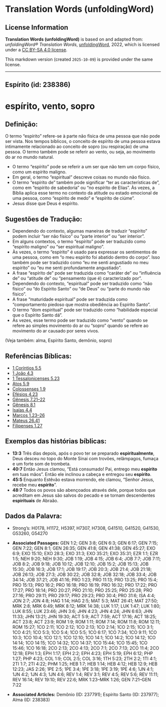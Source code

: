 # Translation Words (unfoldingWord)

## License Information

**Translation Words (unfoldingWord)** is based on and adapted from: _unfoldingWord® Translation Words_, [unfoldingWord](https://unfoldingword.org/utw), 2022, which is licensed under a [CC BY-SA 4.0 license](https://creativecommons.org/licenses/by-sa/4.0/legalcode.en).

This markdown version (created `2025-10-09`) is provided under the same license.



--------------------------------

## Espírito (id: 238386)

espírito, vento, sopro
======================

Definição:
----------

O termo “espírito” refere\-se à parte não física de uma pessoa que não pode ser vista. Nos tempos bíblicos, o conceito de espírito de uma pessoa estava intimamente relacionado ao conceito de sopro (ou respiração) de uma pessoa. O termo também pode se referir ao vento, ou seja, ao movimento do ar no mundo natural.

* O termo “espírito” pode se referir a um ser que não tem um corpo físico, como um espírito maligno.
* Em geral, o termo “espiritual” descreve coisas no mundo não físico.
* O termo “espírito de” também pode significar “ter as características de”, como em “espírito de sabedoria” ou “no espírito de Elias”. Às vezes, a Bíblia aplica esse termo no contexto da atitude ou estado emocional de uma pessoa, como “espírito de medo” e “espírito de ciúme”.
* Jesus disse que Deus é espírito.

Sugestões de Tradução:
----------------------

* Dependendo do contexto, algumas maneiras de traduzir “espírito” podem incluir “ser não físico” ou “parte interior” ou “ser interior”.
* Em alguns contextos, o termo “espírito” pode ser traduzido como “espírito maligno” ou “ser espiritual maligno”.
* Às vezes, o termo “espírito” é usado para expressar os sentimentos de uma pessoa, como em “o meu espírito foi abatido dentro do corpo”. Isso também pode ser traduzido como “eu me senti angustiado no meu espírito” ou “eu me senti profundamente angustiado”.
* A frase “espírito de” pode ser traduzida como “caráter de” ou “influência de” ou “atitude de” ou “pensamento (que é) caracterizado por”.
* Dependendo do contexto, “espiritual” pode ser traduzido como “não físico” ou “do Espírito Santo” ou “de Deus” ou “parte do mundo não físico”.
* A frase “maturidade espiritual” pode ser traduzida como “comportamento piedoso que mostra obediência ao Espírito Santo”.
* O termo “dom espiritual” pode ser traduzido como “habilidade especial que o Espírito Santo dá”.
* Às vezes, esse termo pode ser traduzido como “vento” quando se refere ao simples movimento do ar ou “sopro” quando se refere ao movimento do ar causado por seres vivos.

(Veja também: alma, Espírito Santo, demônio, sopro)

Referências Bíblicas:
---------------------

* [1 Coríntios 5\.5](https://ref.ly/1Cor5:5)
* [1 João 4\.3](https://ref.ly/1John4:3)
* [1 Tessalonicenses 5\.23](https://ref.ly/1Thess5:23)
* [Atos 5\.9](https://ref.ly/Acts5:9)
* [Colossenses 1\.9](https://ref.ly/Col1:9)
* [Efésios 4\.23](https://ref.ly/Eph4:23)
* [Gênesis 7\.21–22](https://ref.ly/Gen7:21-Gen7:22)
* [Gênesis 8\.1](https://ref.ly/Gen8:1)
* [Isaías 4\.4](https://ref.ly/Isa4:4)
* [Marcos 1\.23–26](https://ref.ly/Mark1:23-Mark1:26)
* [Mateus 26\.41](https://ref.ly/Matt26:41)
* [Filipenses 1\.27](https://ref.ly/Phil1:27)

Exemplos das histórias bíblicas:
--------------------------------

* **13:3** Três dias depois, após o povo ter se preparado **espiritualmente**, Deus desceu no topo do Monte Sinai com trovões, relâmpagos, fumaça e um forte som de trombeta.
* **40:7** Então Jesus clamou, “Está consumado! Pai, entrego meu **espírito** em tuas mãos”. Então ele inclinou a cabeça e entregou seu **espírito**.
* **45:5** Enquanto Estêvão estava morrendo, ele clamou, “Senhor Jesus, recebe meu **espírito**”.
* **48:7** Todos os povos são abençoados através dele, porque todos que acreditam em Jesus são salvos do pecado e se tornam descendentes **espirituais** de Abraão.

Dados da Palavra:
-----------------

* Strong’s: H0178, H1172, H5397, H7307, H7308, G41510, G41520, G41530, G53260, G54270

* **Associated Passages:** GEN 1:2; GEN 3:8; GEN 6:3; GEN 6:17; GEN 7:15; GEN 7:22; GEN 8:1; GEN 26:35; GEN 41:8; GEN 41:38; GEN 45:27; EXO 6:9; EXO 15:10; EXO 28:3; EXO 31:3; EXO 35:21; EXO 35:31; EZR 1:1; EZR 1:5; NEH 9:20; NEH 9:30; JOB 1:19; JOB 4:15; JOB 6:4; JOB 7:7; JOB 7:11; JOB 8:2; JOB 9:18; JOB 10:12; JOB 12:10; JOB 15:2; JOB 15:13; JOB 15:30; JOB 16:3; JOB 17:1; JOB 19:17; JOB 20:3; JOB 21:4; JOB 21:18; JOB 26:13; JOB 27:3; JOB 30:22; JOB 32:8; JOB 32:18; JOB 33:4; JOB 34:14; JOB 37:21; JOB 41:16; PRO 1:23; PRO 11:13; PRO 13:25; PRO 15:4; PRO 15:13; PRO 16:2; PRO 16:18; PRO 16:19; PRO 16:32; PRO 17:22; PRO 17:27; PRO 18:14; PRO 20:27; PRO 21:10; PRO 25:25; PRO 25:28; PRO 27:16; PRO 29:11; PRO 29:17; PRO 29:23; PRO 30:4; PRO 31:6; ISA 4:4; JON 2:7; JON 4:8; HAG 1:14; HAG 2:5; MAT 5:3; MAT 26:41; MAT 27:50; MRK 2:8; MRK 6:49; MRK 8:12; MRK 14:38; LUK 1:17; LUK 1:47; LUK 1:80; LUK 8:55; LUK 23:46; JHN 3:6; JHN 4:23; JHN 4:24; JHN 6:63; JHN 11:33; JHN 13:21; JHN 19:30; ACT 5:9; ACT 7:59; ACT 17:16; ACT 18:25; ACT 23:8; ACT 23:9; ROM 1:9; ROM 1:11; ROM 7:14; ROM 11:8; ROM 12:11; ROM 15:27; 1CO 2:11; 1CO 2:12; 1CO 2:13; 1CO 2:14; 1CO 2:15; 1CO 3:1; 1CO 4:21; 1CO 5:3; 1CO 5:4; 1CO 5:5; 1CO 6:17; 1CO 7:34; 1CO 9:11; 1CO 10:3; 1CO 10:4; 1CO 12:1; 1CO 12:10; 1CO 14:1; 1CO 14:2; 1CO 14:12; 1CO 14:14; 1CO 14:15; 1CO 14:32; 1CO 14:37; 1CO 15:44; 1CO 15:45; 1CO 15:46; 1CO 16:18; 2CO 2:13; 2CO 4:13; 2CO 7:1; 2CO 7:13; 2CO 11:4; 2CO 12:18; EPH 1:3; EPH 1:17; EPH 2:2; EPH 4:23; EPH 5:19; EPH 6:12; PHP 1:27; PHP 4:23; COL 1:9; COL 2:5; COL 3:16; 1TH 5:23; 2TH 2:2; 1TI 4:1; 2TI 1:7; 2TI 4:22; PHM 1:25; HEB 1:7; HEB 1:14; HEB 4:12; HEB 12:9; HEB 12:23; JAS 2:26; 1PE 2:5; 1PE 3:4; 1PE 3:18; 1PE 3:19; 1PE 4:6; 1JN 4:1; 1JN 4:2; 1JN 4:3; 1JN 4:6; REV 1:4; REV 3:1; REV 4:5; REV 5:6; REV 11:11; REV 16:14; REV 19:10; REV 22:6; MRK 1:23–MRK 1:26; GEN 7:21–GEN 7:22
* **Associated Articles:** Demônio (ID: 237791); Espírito Santo (ID: 237977); Alma (ID: 238383)

